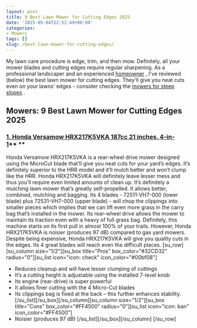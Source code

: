 ```yaml
---
layout: post
title: 9 Best Lawn Mower for Cutting Edges 2025
date: '2025-05-04T22:52:49+00:00'
categories:
- Mowers
tags: []
slug: /best-lawn-mower-for-cutting-edges/
---
```


My lawn care procedure is edge, trim, and then mow. Definitely, all your mower blades and cutting edges require regular sharpening.
As a professional landscaper and an experienced
[homeowner](https://pestpolicy.com/best-riding-lawn-mower-for-small-yard/)
, I've reviewed (below) the best lawn mower for cutting edges.
They'll give you neat cuts even on your lawns' edges - consider checking the
[mowers for steep slopes](https://pestpolicy.com/best-ride-on-mower-for-steep-slopes/)
.
## Mowers: 9 Best Lawn Mower for Cutting Edges 2025
### [**1. Honda Versamow HRX217K5VKA 187cc 21 inches. 4-in-1**](https://www.amazon.com/dp/B00S6Z2GWQ/?tag=p-policy-20)** **
Honda Versamow HRX217K5VKA is a rear-wheel drive mower designed using the MicroCut blade that’ll give you neat cuts for your yard’s edges. It’s definitely superior to the HRR model and it’ll mulch better and won’t clump like the HRR.
Honda HRX217K5VKA will definitely leave lesser mess and thus you’ll require even limited amounts of clean up. It’s definitely a mulching lawn mower that’s greatly self-propelled. It allows better, combined, mulching and bagging.
Its 4 blades - 72511-VH7-000 (lower blade) plus 72531-VH7-000 (upper blade) - will chop the clippings into smaller pieces which implies that we can lift even more grass in the carry bag that’s installed in the mower.
Its rear-wheel drive allows the mower to maintain its traction even with a heavy of full grass bag. Definitely, this machine starts on its first pull in almost 100% of your trails.
However, Honda HRX217K5VKA is noisier (produces 97 dB) compared to gas yard mowers. Despite being expensive, Honda HRX217K5VKA will give you quality cuts in the edges. Its 4 great blades will reach even the difficult places.
[su_row] [su_column size="1/2"][su_box title="Pros" box_color="#32CD32" radius="0"][su_list icon="icon: check" icon_color="#00bf08"]
- Reduces cleanup and will have lesser clumping of cuttings
- It’s a cutting height is adjustable using the installed 7-level knob
- Its engine (rear-drive) is super powerful
- It allows finer cutting with the 4 Micro-Cut blades
- Its clippings bag is fixed at the back – this further enhances stability.
[/su_list][/su_box][/su_column][su_column size="1/2"][su_box title="Cons" box_color="#FF4500" radius="0"][su_list icon="icon: ban" icon_color="#FF4500"]
- Noisier (produces 97 dB)
[/su_list][/su_box][/su_column] [/su_row]
